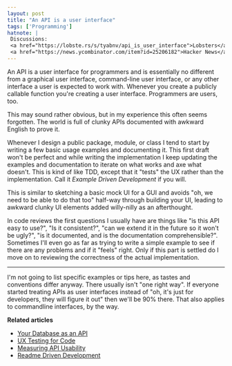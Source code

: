 ```yaml
---
layout: post
title: "An API is a user interface"
tags: ['Programming']
hatnote: |
 Discussions:
 <a href="https://lobste.rs/s/tyabnv/api_is_user_interface">Lobsters</a>,
 <a href="https://news.ycombinator.com/item?id=25206182">Hacker News</a>
---
```


An API is a user interface for programmers and is essentially no different from
a graphical user interface, command-line user interface, or any other interface
a user is expected to work with. Whenever you create a publicly callable
function you're creating a user interface. Programmers are users, too.

This may sound rather obvious, but in my experience this often seems forgotten.
The world is full of clunky APIs documented with awkward English to prove it.

Whenever I design a public package, module, or class I tend to start by writing
a few basic usage examples and documenting it. This first draft won't be perfect
and while writing the implementation I keep updating the examples and
documentation to iterate on what works and axe what doesn't. This is kind of
like TDD, except that it "tests" the UX rather than the implementation. Call it
*Example Driven Development* if you will.

This is similar to sketching a basic mock UI for a GUI and avoids "oh, we need
to be able to do that too" half-way through building your UI, leading to awkward
clunky UI elements added willy-nilly as an afterthought.

In code reviews the first questions I usually have are things like "is this API
easy to use?", "Is it consistent?", "can we extend it in the future so it won't
be ugly?", "is it documented, and is the documentation comprehensible?".
Sometimes I'll even go as far as trying to write a simple example to see if
there are any problems and if it "feels" right. Only if this part is settled do
I move on to reviewing the correctness of the actual implementation.

---

I'm not going to list specific examples or tips here, as tastes and conventions
differ anyway. There usually isn't "one right way". If everyone started treating
APIs as user interfaces instead of "oh, it's just for developers, they will
figure it out" then we'll be 90% there. That also applies to commandline
interfaces, by the way.


<div class="postscript">
<strong>Related articles</strong>
<ul>
<li><a href="http://kevinmahoney.co.uk/articles/your-database-as-an-api/">Your Database as an API</a></li>
<li><a href="https://medium.com/@quikchange/ux-testing-for-code-e9ab157fb90f">UX Testing for Code</a></li>
<li><a href="https://www.drdobbs.com/windows/measuring-api-usability/184405654">Measuring API Usability</a></li>
<li><a href="https://tom.preston-werner.com/2010/08/23/readme-driven-development.html">Readme Driven Development</a></li>
</ul>
</div>
